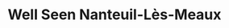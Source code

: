 ---
title: "Well Seen Nanteuil-Lès-Meaux"
url: /nanteuil-les-meaux/well-seen-nanteuil-les-meaux/
shop: opticien
---